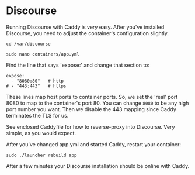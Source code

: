 # Discourse

Running Discourse with Caddy is very easy. After you've installed Discourse, you need to adjust the container's configuration slightly.

`cd /var/discourse`

`sudo nano containers/app.yml`

Find the line that says `expose:' and change that section to:

```plain
expose:
  - "8080:80"   # http
# - "443:443"   # https
```

These lines map host ports to container ports. So, we set the 'real' port 8080 to map to the container's port 80. You can change `8080` to be any high port number you want. Then we disable the 443 mapping since Caddy terminates the TLS for us.

See enclosed Caddyfile for how to reverse-proxy into Discourse. Very simple, as you would expect.

After you've changed app.yml and started Caddy, restart your container:

`sudo ./launcher rebuild app`

After a few minutes your Discourse installation should be online with Caddy.
